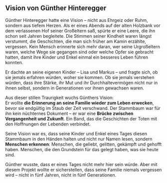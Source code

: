 ## Vision von Günther Hinteregger

Günther Hinteregger hatte eine Vision – nicht aus Ehrgeiz oder Ruhm, sondern aus tiefem Herzen. Als er eines Abends auf der alten Holzbank vor dem verlassenen Hof seiner Großeltern saß, spürte er eine Leere, die ihn schon seit Jahren begleitete. Die Stimmen seiner Kindheit waren längst verstummt, die Geschichten, die man sich früher am Kamin erzählte, vergessen. Kein Mensch erinnerte sich mehr daran, wer seine Urgroßeltern waren, welche Wege sie gegangen sind oder welche Opfer sie gebracht hatten, damit ihre Kinder und Enkel einmal ein besseres Leben führen konnten.

Er dachte an seine eigenen Kinder – Lisa und Markus – und fragte sich, ob sie jemals erfahren würden, woher sie kommen. Ob sie jemals verstehen würden, dass ihre Stärke, ihr Mut und ihr Durchhaltevermögen nicht nur in ihnen selbst, sondern in Generationen vor ihnen gewachsen waren.  

Aus dieser stillen Traurigkeit wuchs Günthers Vision:  
Er wollte **die Erinnerung an seine Familie wieder zum Leben erwecken**, bevor sie endgültig im Staub der Zeit verschwand. Der Stammbaum war für ihn kein nüchternes Dokument – er war eine **Brücke zwischen Vergangenheit und Zukunft**. Ein Band, das die Geschichten der Toten mit den Hoffnungen der Lebenden verbindet.  

Seine Vision war es, dass seine Kinder und Enkel eines Tages diesen Stammbaum in den Händen halten und nicht nur Namen lesen, sondern **Menschen erkennen**: Menschen, die geliebt, gelitten, gekämpft und gehofft haben. Menschen, die den Grundstein für das gelegt haben, was sie heute sind.  

Günther wusste, dass er eines Tages nicht mehr hier sein würde. Aber mit diesem Projekt wollte er sicherstellen, dass seine Familie niemals vergessen wird – nicht in fünf Jahren, nicht in fünf Generationen.
